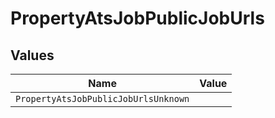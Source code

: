 # PropertyAtsJobPublicJobUrls


## Values

| Name                                 | Value                                |
| ------------------------------------ | ------------------------------------ |
| `PropertyAtsJobPublicJobUrlsUnknown` |                                      |